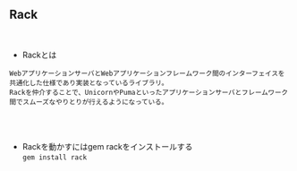 ## Rack  
<br>

- Rackとは  
```
WebアプリケーションサーバとWebアプリケーションフレームワーク間のインターフェイスを共通化した仕様であり実装となっているライブラリ。
Rackを仲介することで、UnicornやPumaといったアプリケーションサーバとフレームワーク間でスムーズなやりとりが行えるようになっている。
```
<br>
<br>

- Rackを動かすにはgem rackをインストールする  
`gem install rack`  
<br>
<br>

